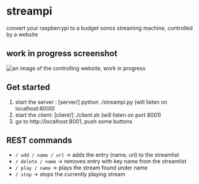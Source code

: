 streampi
========

convert your raspberrypi to a budget sonos streaming machine, controlled by a website 



work in progress screenshot
---------------------------

![an image of the controlling website, work in progress](https://raw.github.com/co0p/streampi/master/doc/mobile.png "the controlling website")




Get started
---------

1. start the server : [server/] python ./streampi.py (will listen on localhost:8000)
2. start the client: [client/] ./client.sh (will listen on port 8001)
3. go to http://localhost:8001, push some buttons

REST commands
-------------

* `/ add / name / url` -> adds the entry (name, url) to the streamlist
* `/ delete / name`  -> removes entry with key name from the streamlist
* `/ play / name` -> plays the stream found under name 
* `/ stop` -> stops the currently playing stream

